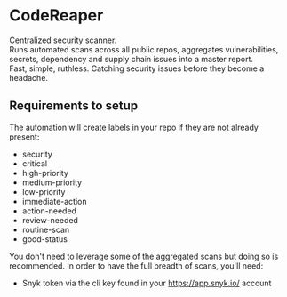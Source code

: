 # CodeReaper

Centralized security scanner.  
Runs automated scans across all public repos, aggregates vulnerabilities, secrets, dependency and supply chain issues into a master report.  
Fast, simple, ruthless.
Catching security issues before they become a headache.

## Requirements to setup

The automation will create labels in your repo if they are not already present:

- security
- critical
- high-priority
- medium-priority
- low-priority
- immediate-action
- action-needed
- review-needed
- routine-scan
- good-status

You don't need to leverage some of the aggregated scans but doing so is recommended. In order to have the full breadth of scans, you'll need:

- Snyk token via the cli key found in your https://app.snyk.io/ account
